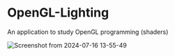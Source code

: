 # OpenGL-Lighting
An application to study OpenGL programming (shaders)

![Screenshot from 2024-07-16 13-55-49](https://github.com/user-attachments/assets/bb2ad9f9-bc4d-426d-8533-7a0901ca2419)
